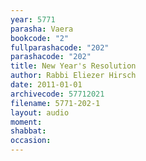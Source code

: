 ```yaml
---
year: 5771
parasha: Vaera
bookcode: "2"
fullparashacode: "202"
parashacode: "202"
title: New Year's Resolution
author: Rabbi Eliezer Hirsch
date: 2011-01-01
archivecode: 57712021
filename: 5771-202-1
layout: audio
moment: 
shabbat: 
occasion: 
---
```

